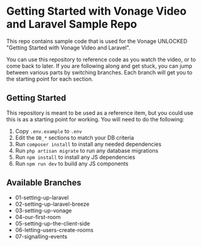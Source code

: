 Getting Started with Vonage Video and Laravel Sample Repo
============================

This repo contains sample code that is used for the Vonage UNLOCKED "Getting
Started with Vonage Video and Laravel".

You can use this repository to reference code as you watch the video, or to
come back to later. If you are following along and get stuck, you can jump
between various parts by switching branches. Each branch will get you to the
starting point for each section.

## Getting Started

This repository is meant to be used as a reference item, but you could use
this is as a starting point for working. You will need to do the following:

1. Copy `.env.example` to `.env`
1. Edit the `DB_*` sections to match your DB criteria
1. Run `composer install` to install any needed dependencies
1. Run `php artisan migrate` to run any database migrations
1. Run `npm install` to install any JS dependencies
1. Run `npm run dev` to build any JS components

## Available Branches
- 01-setting-up-laravel
- 02-setting-up-laravel-breeze
- 03-setting-up-vonage
- 04-our-first-room
- 05-setting-up-the-client-side
- 06-letting-users-create-rooms
- 07-signalling-events